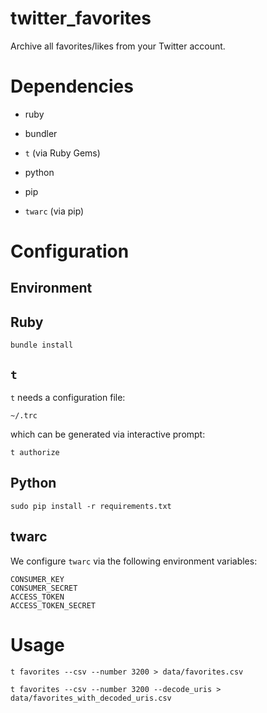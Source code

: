 # twitter_favorites

Archive all favorites/likes from your Twitter account.

# Dependencies

* ruby
* bundler
* `t` (via Ruby Gems)

* python
* pip
* `twarc` (via pip)

# Configuration

## Environment

## Ruby

```
bundle install
```

## `t`

`t` needs a configuration file:

```
~/.trc
```

which can be generated via interactive prompt:

```
t authorize
```

## Python

```
sudo pip install -r requirements.txt
```

## twarc

We configure `twarc` via the following environment variables:

```
CONSUMER_KEY
CONSUMER_SECRET
ACCESS_TOKEN
ACCESS_TOKEN_SECRET
```

# Usage

```
t favorites --csv --number 3200 > data/favorites.csv
```

```
t favorites --csv --number 3200 --decode_uris > data/favorites_with_decoded_uris.csv
```


